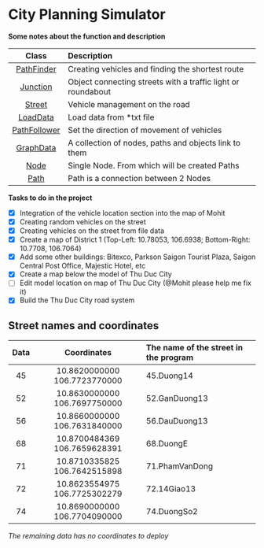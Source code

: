 # City Planning Simulator

**Some notes about the function and description**

|       Class       |                       Description                             |
|       :----:      |                       :----                                   |
|   [PathFinder](https://github.com/MohitKumavat/NSF_City_Planning_Simulator/blob/main/Assets/PathFinder.cs)    | Creating vehicles and finding the shortest route              |
|   [Junction](https://github.com/MohitKumavat/NSF_City_Planning_Simulator/blob/main/Assets/Other/Junction.cs)      | Object connecting streets with a traffic light or roundabout  |
|   [Street](https://github.com/MohitKumavat/NSF_City_Planning_Simulator/blob/main/Assets/Other/Street.cs)          |Vehicle management on the road                                 |
|   [LoadData](https://github.com/MohitKumavat/NSF_City_Planning_Simulator/blob/main/Assets/Scripts/LoadData.cs)        |Load data from *txt file                                       |
|   [PathFollower](https://github.com/MohitKumavat/NSF_City_Planning_Simulator/blob/main/Assets/Other/PathFollower.cs)    |Set the direction of movement of vehicles                      |
|   [GraphData](https://github.com/MohitKumavat/NSF_City_Planning_Simulator/blob/main/Assets/Other/GraphData.cs)       |A collection of nodes, paths and objects link to them          |
|   [Node](https://github.com/MohitKumavat/NSF_City_Planning_Simulator/blob/main/Assets/Other/Node.cs)            | Single Node. From which will be created Paths                 |
|   [Path](https://github.com/MohitKumavat/NSF_City_Planning_Simulator/blob/main/Assets/Other/Path.cs)            |Path is a connection between 2 Nodes                           |

**Tasks to do in the project**
- [x] Integration of the vehicle location section into the map of Mohit
- [x] Creating random vehicles on the street
- [x] Creating vehicles on the street from file data
- [x] Create a map of District 1 (Top-Left: 10.78053, 106.6938; Bottom-Right: 10.7708, 106.7064)
- [x] Add some other buildings: Bitexco, Parkson Saigon Tourist Plaza, Saigon Central Post Office, Majestic Hotel, etc
- [x] Create a map below the model of Thu Duc City
- [ ] Edit model location on map of Thu Duc City (@Mohit please help me fix it)
- [x] Build the Thu Duc City road system

## Street names and coordinates

| Data | Coordinates| The name of the street in the program|
|:----:| :----: | :---- |
|45| 10.8620000000 106.7723770000 |45.Duong14|
|52| 10.8630000000 106.7697750000 |52.GanDuong13|
|56| 10.8660000000 106.7631840000 |56.DauDuong13|
|68| 10.8700484369 106.7659628391 |68.DuongE|
|71| 10.8710335825 106.7642515898 |71.PhamVanDong|
|72| 10.8623554975 106.7725302279 |72.14Giao13|
|74| 10.8690000000 106.7704090000 |74.DuongSo2|

_The remaining data has no coordinates to deploy_
